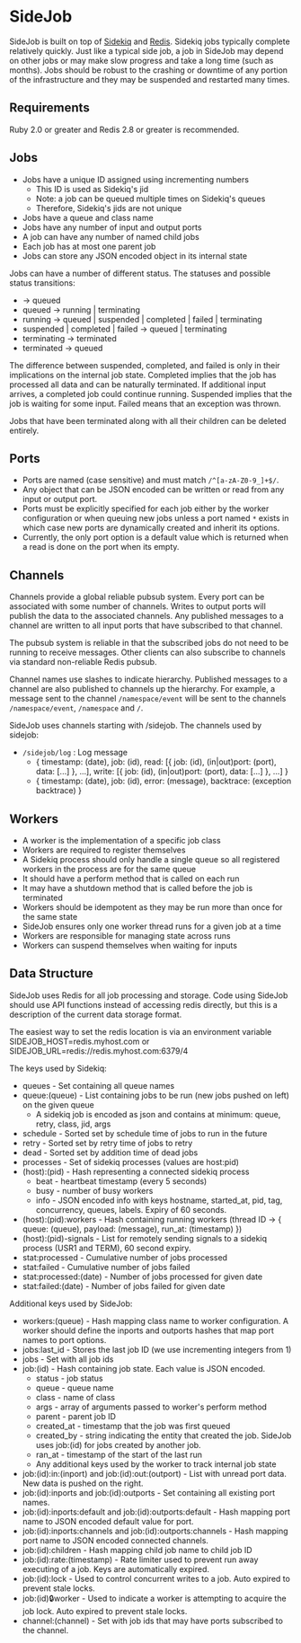 SideJob
=======

SideJob is built on top of [Sidekiq](https://github.com/mperham/sidekiq) and [Redis](http://redis.io/). Sidekiq jobs typically
complete relatively quickly. Just like a typical side job, a job in SideJob may depend on other jobs or may make slow progress
and take a long time (such as months). Jobs should be robust to the crashing or downtime of any portion of the infrastructure
and they may be suspended and restarted many times.

Requirements
------------

Ruby 2.0 or greater and Redis 2.8 or greater is recommended.

Jobs
----

* Jobs have a unique ID assigned using incrementing numbers
    * This ID is used as Sidekiq's jid
    * Note: a job can be queued multiple times on Sidekiq's queues
    * Therefore, Sidekiq's jids are not unique
* Jobs have a queue and class name
* Jobs have any number of input and output ports
* A job can have any number of named child jobs
* Each job has at most one parent job
* Jobs can store any JSON encoded object in its internal state

Jobs can have a number of different status. The statuses and possible status transitions:

* -> queued
* queued -> running | terminating
* running -> queued | suspended | completed | failed | terminating
* suspended | completed | failed -> queued | terminating
* terminating -> terminated
* terminated -> queued

The difference between suspended, completed, and failed is only in their implications on the internal job state. Completed
implies that the job has processed all data and can be naturally terminated. If additional input arrives, a completed job
could continue running. Suspended implies that the job is waiting for some input. Failed means that an exception was thrown.

Jobs that have been terminated along with all their children can be deleted entirely.

Ports
-----

* Ports are named (case sensitive) and must match `/^[a-zA-Z0-9_]+$/`.
* Any object that can be JSON encoded can be written or read from any input or output port.
* Ports must be explicitly specified for each job either by the worker configuration or when queuing new jobs unless
  a port named `*` exists in which case new ports are dynamically created and inherit its options.
* Currently, the only port option is a default value which is returned when a read is done on the port when its empty.

Channels
--------

Channels provide a global reliable pubsub system. Every port can be associated with some number of channels.
Writes to output ports will publish the data to the associated channels. Any published messages to a channel
are written to all input ports that have subscribed to that channel.

The pubsub system is reliable in that the subscribed jobs do not need to be running to receive messages.
Other clients can also subscribe to channels via standard non-reliable Redis pubsub.

Channel names use slashes to indicate hierarchy. Published messages to a channel are also published to channels
up the hierarchy. For example, a message sent to the channel `/namespace/event` will be sent to the channels
`/namespace/event`, `/namespace` and `/`.

SideJob uses channels starting with /sidejob. The channels used by sidejob:

* `/sidejob/log` : Log message
    * { timestamp: (date), job: (id), read: [{ job: (id), (in|out)port: (port), data: [...] }, ...], write: [{ job: (id), (in|out)port: (port), data: [...] }, ...] }
    * { timestamp: (date), job: (id), error: (message), backtrace: (exception backtrace) }

Workers
-------

* A worker is the implementation of a specific job class
* Workers are required to register themselves
* A Sidekiq process should only handle a single queue so all registered workers in the process are for the same queue
* It should have a perform method that is called on each run
* It may have a shutdown method that is called before the job is terminated
* Workers should be idempotent as they may be run more than once for the same state
* SideJob ensures only one worker thread runs for a given job at a time
* Workers are responsible for managing state across runs
* Workers can suspend themselves when waiting for inputs

Data Structure
--------------

SideJob uses Redis for all job processing and storage. Code using SideJob should use API functions instead of accessing
redis directly, but this is a description of the current data storage format.

The easiest way to set the redis location is via an environment variable SIDEJOB_HOST=redis.myhost.com or
SIDEJOB_URL=redis://redis.myhost.com:6379/4

The keys used by Sidekiq:

* queues - Set containing all queue names
* queue:(queue) - List containing jobs to be run (new jobs pushed on left) on the given queue
    * A sidekiq job is encoded as json and contains at minimum: queue, retry, class, jid, args
* schedule - Sorted set by schedule time of jobs to run in the future
* retry - Sorted set by retry time of jobs to retry
* dead - Sorted set by addition time of dead jobs
* processes - Set of sidekiq processes (values are host:pid)
* (host):(pid) - Hash representing a connected sidekiq process
    * beat - heartbeat timestamp (every 5 seconds)
    * busy - number of busy workers
    * info - JSON encoded info with keys hostname, started_at, pid, tag, concurrency, queues, labels. Expiry of 60 seconds.
* (host):(pid):workers - Hash containing running workers (thread ID -> { queue: (queue), payload: (message), run_at: (timestamp) })
* (host):(pid)-signals - List for remotely sending signals to a sidekiq process (USR1 and TERM), 60 second expiry.
* stat:processed - Cumulative number of jobs processed
* stat:failed - Cumulative number of jobs failed
* stat:processed:(date) - Number of jobs processed for given date
* stat:failed:(date) - Number of jobs failed for given date

Additional keys used by SideJob:

* workers:(queue) - Hash mapping class name to worker configuration. A worker should define
  the inports and outports hashes that map port names to port options.
* jobs:last_id - Stores the last job ID (we use incrementing integers from 1)
* jobs - Set with all job ids
* job:(id) - Hash containing job state. Each value is JSON encoded.
    * status - job status
    * queue - queue name
    * class - name of class
    * args - array of arguments passed to worker's perform method
    * parent - parent job ID
    * created_at - timestamp that the job was first queued
    * created_by - string indicating the entity that created the job. SideJob uses job:(id) for jobs created by another job.
    * ran_at - timestamp of the start of the last run
    * Any additional keys used by the worker to track internal job state
* job:(id):in:(inport) and job:(id):out:(outport) - List with unread port data. New data is pushed on the right.
* job:(id):inports and job:(id):outports - Set containing all existing port names.
* job:(id):inports:default and job:(id):outports:default - Hash mapping port name to JSON encoded default value for port.
* job:(id):inports:channels and job:(id):outports:channels - Hash mapping port name to JSON encoded connected channels.
* job:(id):children - Hash mapping child job name to child job ID
* job:(id):rate:(timestamp) - Rate limiter used to prevent run away executing of a job.
    Keys are automatically expired.
* job:(id):lock - Used to control concurrent writes to a job.
    Auto expired to prevent stale locks.
* job:(id):lock:worker - Used to indicate a worker is attempting to acquire the job lock.
    Auto expired to prevent stale locks.
* channel:(channel) - Set with job ids that may have ports subscribed to the channel.
